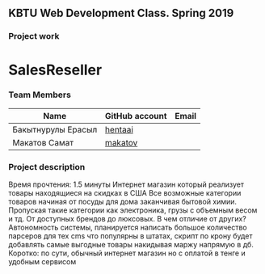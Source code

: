## KBTU Web Development Class. Spring 2019

### Project work
# SalesReseller

### Team Members
| Name | GitHub account | Email |
| --- | --- | --- |
| Бакытнурулы Ерасыл| [hentaai](https://github.com/hentaai) | |
| Макатов Самат | [makatov](https://github.com/Makatov) |  |



### Project description
Время прочтения: 1.5 минуты
Интернет магазин который реализует товары находящиеся на
скидках в США
Все возможные категории товаров начиная от посуды для дома заканчивая
бытовой химии. Пропуская такие категории как электроника, грузы с объемным
весом и тд. От доступных брендов до люксовых.
В чем отличие от других?
Автономность системы, планируется написать большое количество парсеров
для тех cms что популярны в штатах, скрипт по крону будет добавлять самые
выгодные товары накидывая маржу напрямую в дб.
Коротко: по сути, обычный интернет магазин но с оплатой в тенге и удобным
сервисом

